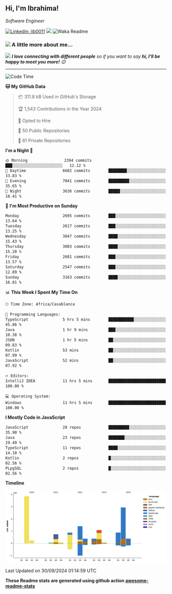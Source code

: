 <h2>Hi, I'm Ibrahima! </h2>
<p><em>Software Engineer 
</em></p>


[![Linkedin: iib0011](https://img.shields.io/badge/-iib0011-blue?style=flat-square&logo=Linkedin&logoColor=white&link=https://www.linkedin.com/in/iib0011/)](https://www.linkedin.com/in/iib0011/)
![](https://visitor-badge.glitch.me/badge?page_id=iib0011)
![Waka Readme](https://github.com/iib0011/iib0011/workflows/Waka%20Readme/badge.svg)


### <img src="https://media.giphy.com/media/VgCDAzcKvsR6OM0uWg/giphy.gif" width="50"> A little more about me...  


<img src="https://media.giphy.com/media/LnQjpWaON8nhr21vNW/giphy.gif" width="60"> <em><b>I love connecting with different people</b> so if you want to say <b>hi, I'll be happy to meet you more!</b> 😊</em>

---
<!--START_SECTION:waka-->
![Code Time](http://img.shields.io/badge/Code%20Time-3%2C788%20hrs%2049%20mins-blue)

**🐱 My GitHub Data** 

> 📦 311.8 kB Used in GitHub's Storage 
 > 
> 🏆 1,543 Contributions in the Year 2024
 > 
> 💼 Opted to Hire
 > 
> 📜 50 Public Repositories 
 > 
> 🔑 61 Private Repositories 
 > 
**I'm a Night 🦉** 

```text
🌞 Morning                2394 commits        ███░░░░░░░░░░░░░░░░░░░░░░   12.12 % 
🌆 Daytime                6682 commits        ████████░░░░░░░░░░░░░░░░░   33.83 % 
🌃 Evening                7041 commits        █████████░░░░░░░░░░░░░░░░   35.65 % 
🌙 Night                  3636 commits        █████░░░░░░░░░░░░░░░░░░░░   18.41 % 
```
📅 **I'm Most Productive on Sunday** 

```text
Monday                   2695 commits        ███░░░░░░░░░░░░░░░░░░░░░░   13.64 % 
Tuesday                  2617 commits        ███░░░░░░░░░░░░░░░░░░░░░░   13.25 % 
Wednesday                3047 commits        ████░░░░░░░░░░░░░░░░░░░░░   15.43 % 
Thursday                 3003 commits        ████░░░░░░░░░░░░░░░░░░░░░   15.20 % 
Friday                   2681 commits        ███░░░░░░░░░░░░░░░░░░░░░░   13.57 % 
Saturday                 2547 commits        ███░░░░░░░░░░░░░░░░░░░░░░   12.89 % 
Sunday                   3163 commits        ████░░░░░░░░░░░░░░░░░░░░░   16.01 % 
```


📊 **This Week I Spent My Time On** 

```text
🕑︎ Time Zone: Africa/Casablanca

💬 Programming Languages: 
TypeScript               5 hrs 5 mins        ███████████░░░░░░░░░░░░░░   45.86 % 
Java                     1 hr 9 mins         ███░░░░░░░░░░░░░░░░░░░░░░   10.38 % 
JSON                     1 hr 5 mins         ██░░░░░░░░░░░░░░░░░░░░░░░   09.83 % 
Kotlin                   53 mins             ██░░░░░░░░░░░░░░░░░░░░░░░   07.99 % 
JavaScript               52 mins             ██░░░░░░░░░░░░░░░░░░░░░░░   07.92 % 

🔥 Editors: 
IntelliJ IDEA            11 hrs 5 mins       █████████████████████████   100.00 % 

💻 Operating System: 
Windows                  11 hrs 5 mins       █████████████████████████   100.00 % 
```

**I Mostly Code in JavaScript** 

```text
JavaScript               28 repos            █████████░░░░░░░░░░░░░░░░   35.90 % 
Java                     23 repos            ███████░░░░░░░░░░░░░░░░░░   29.49 % 
TypeScript               11 repos            ████░░░░░░░░░░░░░░░░░░░░░   14.10 % 
Kotlin                   2 repos             █░░░░░░░░░░░░░░░░░░░░░░░░   02.56 % 
PLpgSQL                  2 repos             █░░░░░░░░░░░░░░░░░░░░░░░░   02.56 % 
```



**Timeline**

![Lines of Code chart](https://raw.githubusercontent.com/iib0011/iib0011/master/assets/bar_graph.png)


 Last Updated on 30/09/2024 01:14:59 UTC
<!--END_SECTION:waka-->

**These Readme stats are generated using github action [awesome-readme-stats](https://github.com/iib0011/waka-readme-stats)**
